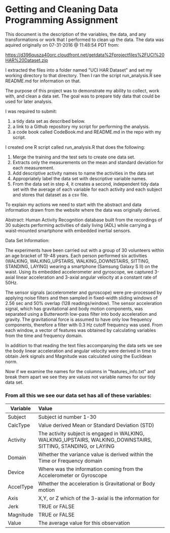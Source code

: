 # Getting and Cleaning Data Programming Assignment

This document is the description of the variables, the data, and any transformations or work that I performed to clean up the data. The data was aquired originally on 07-31-2016 @ 11:48:54 PDT from:    
    
https://d396qusza40orc.cloudfront.net/getdata%2Fprojectfiles%2FUCI%20HAR%20Dataset.zip  
    
I extracted the files into a folder named "UCI HAR Dataset" and set my working directory to that directory. Then I ran the script run_analysis.R see README.md for information on that.  
  
The purpose of this project was to demonstrate my ability to collect, work with, and clean a data set. The goal was to prepare tidy data that could be used for later analysis.  
  
I was required to submit:  
1.  a tidy data set as described below.  
2.  a link to a Github repository my script for performing the analysis.
3.  a code book called CodeBook.md and README.md in the repo with my script.
  
I created one R script called run_analysis.R that does the following:  
  
1.  Merge the training and the test sets to create one data set.
2.  Extracts only the measurements on the mean and standard deviation for each measurement.
3.  Add descriptive activity names to name the activities in the data set
4.  Appropriately label the data set with descriptive variable names.
5.  From the data set in step 4, it creates a second, independent tidy data set with the average of each variable for each activity and each subject and stores that dataset as a csv file.
  
To explain my actions we need to start with the abstract and data information drawn from the website where the data was originally derived.  

Abstract: Human Activity Recognition database built from the recordings of 30 subjects performing activities of daily living (ADL) while carrying a waist-mounted smartphone with embedded inertial sensors.  

Data Set Information:  

The experiments have been carried out with a group of 30 volunteers within an age bracket of 19-48 years. Each person performed six activities (WALKING, WALKING_UPSTAIRS, WALKING_DOWNSTAIRS, SITTING, STANDING, LAYING) wearing a smartphone (Samsung Galaxy S II) on the waist. Using its embedded accelerometer and gyroscope, we captured 3-axial linear acceleration and 3-axial angular velocity at a constant rate of 50Hz.  

The sensor signals (accelerometer and gyroscope) were pre-processed by applying noise filters and then sampled in fixed-width sliding windows of 2.56 sec and 50% overlap (128 readings/window). The sensor acceleration signal, which has gravitational and body motion components, was separated using a Butterworth low-pass filter into body acceleration and gravity. The gravitational force is assumed to have only low frequency components, therefore a filter with 0.3 Hz cutoff frequency was used. From each window, a vector of features was obtained by calculating variables from the time and frequency domain.  

In addition to that reading the text files accompanying the data sets we see the body linear acceleration and angular velocity were derived in time to obtain Jerk signals and Magnitude was calculated using the Euclidean norm.  

Now if we examine the names for the columns in "features_info.txt" and break them apart we see they are values not variable names for our tidy data set.  

### From all this we see our data set has all of these variables:
Variable  | Value
--------- |:-----
Subject   | Subject id number 1-30
CalcType  | Value derived Mean or Standard Deviation (STD)
Activity  | The activity subject is engaged in WALKING, WALKING_UPSTAIRS, WALKING_DOWNSTAIRS, SITTING, STANDING, or LAYING
Domain    | Whether the variance value is derived within the Time or Frequency domain
Device    | Where was the information coming from the Accelerometer or Gyroscope 
AccelType | Whether the acceleration is Gravitational or Body motion
Axis      | X,Y, or Z which of the 3-axial is the information for 
Jerk      | TRUE or FALSE
Magnitude | TRUE or FALSE
Value     | The average value for this observation


